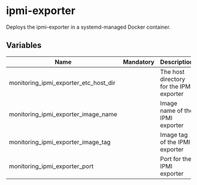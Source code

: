 # ipmi-exporter

Deploys the ipmi-exporter in a systemd-managed Docker container.

## Variables

| Name                                  | Mandatory | Description                              |
| ------------------------------------- | --------- | ---------------------------------------- |
| monitoring_ipmi_exporter_etc_host_dir |           | The host directory for the IPMI exporter |
| monitoring_ipmi_exporter_image_name   |           | Image name of the IPMI exporter          |
| monitoring_ipmi_exporter_image_tag    |           | Image tag of the IPMI exporter           |
| monitoring_ipmi_exporter_port         |           | Port for the IPMI exporter               |
